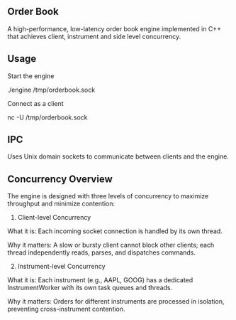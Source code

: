 ## Order Book

A high-performance, low-latency order book engine implemented in C++ that achieves client, instrument and side level concurrency.

## Usage

Start the engine

./engine /tmp/orderbook.sock

Connect as a client

nc -U /tmp/orderbook.sock

## IPC

Uses Unix domain sockets to communicate between clients and the engine.

## Concurrency Overview

The engine is designed with three levels of concurrency to maximize throughput and minimize contention:

1. Client-level Concurrency

What it is: Each incoming socket connection is handled by its own thread.

Why it matters: A slow or bursty client cannot block other clients; each thread independently reads, parses, and dispatches commands.

2. Instrument-level Concurrency

What it is: Each instrument (e.g., AAPL, GOOG) has a dedicated InstrumentWorker with its own task queues and threads.

Why it matters: Orders for different instruments are processed in isolation, preventing cross-instrument contention.




